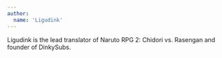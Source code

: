 ```yaml
---
author:
  name: 'Ligudink'
---
```


Ligudink is the lead translator of Naruto RPG 2: Chidori vs. Rasengan and founder of DinkySubs.